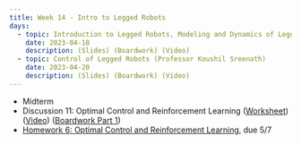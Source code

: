 ```yaml
---
title: Week 14 - Intro to Legged Robots
days:
  - topic: Introduction to Legged Robots, Modeling and Dynamics of Legged Robots (Professor Koushil Sreenath)
    date: 2023-04-18
    description: (Slides) (Boardwork) (Video)
  - topic: Control of Legged Robots (Professor Koushil Sreenath)
    date: 2023-04-20
    description: (Slides) (Boardwork) (Video)
---
```


- Midterm
- Discussion 11: Optimal Control and Reinforcement Learning ([Worksheet](./assets/disc/Discussion_11_OCRL.pdf)) ([Video](https://youtu.be/ZsoO2sXP5uA)) ([Boardwork Part 1](./assets/disc/421_disc.pdf))
- [Homework 6: Optimal Control and Reinforcement Learning](./assets/hw/Homework_6__Optimal_Control_and_RL.pdf), due 5/7 

<a id="Week15"></a>
